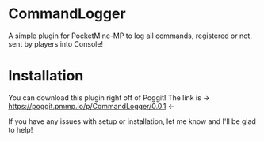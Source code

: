 # CommandLogger
A simple plugin for PocketMine-MP to log all commands, registered or not, sent by players into Console!

# Installation
You can download this plugin right off of Poggit! The link is -> https://poggit.pmmp.io/p/CommandLogger/0.0.1 <-

If you have any issues with setup or installation, let me know and I'll be glad to help!
